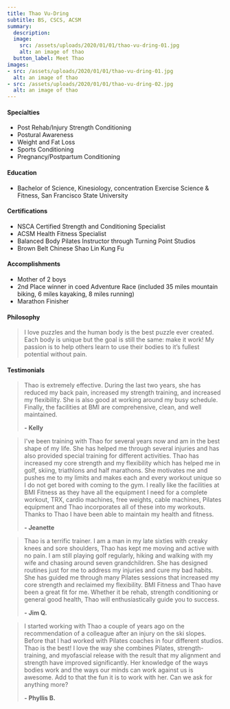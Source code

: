 ```yaml
---
title: Thao Vu-Dring
subtitle: BS, CSCS, ACSM
summary:
  description:
  image:
    src: /assets/uploads/2020/01/01/thao-vu-dring-01.jpg 
    alt: an image of thao 
  button_label: Meet Thao
images:
- src: /assets/uploads/2020/01/01/thao-vu-dring-01.jpg 
  alt: an image of thao 
- src: /assets/uploads/2020/01/01/thao-vu-dring-02.jpg 
  alt: an image of thao 
---
```


#### Specialties

- Post Rehab/Injury Strength Conditioning
- Postural Awareness
- Weight and Fat Loss
- Sports Conditioning
- Pregnancy/Postpartum Conditioning

#### Education

- Bachelor of Science, Kinesiology, concentration Exercise Science & Fitness, San Francisco State University

#### Certifications

- NSCA Certified Strength and Conditioning Specialist
- ACSM Health Fitness Specialist
- Balanced Body Pilates Instructor through Turning Point Studios
- Brown Belt Chinese Shao Lin Kung Fu

#### Accomplishments

- Mother of 2 boys
- 2nd Place winner in coed Adventure Race (included 35 miles mountain biking, 6 miles kayaking, 8 miles running)
- Marathon Finisher

#### Philosophy

> I love puzzles and the human body is the best puzzle ever created. Each body is unique but the goal is still the same: make it work! My passion is to help others learn to use their bodies to it’s fullest potential without pain.

#### Testimonials

> Thao is extremely effective. During the last two years, she has reduced my back pain, increased my strength training, and increased my flexibility. She is also good at working around my busy schedule. Finally, the facilities at BMI are comprehensive, clean, and well maintained.
>
> **- Kelly**

> I've been training with Thao for several years now and am in the best shape of my life. She has helped me through several injuries and has also provided special training for different activities. Thao has increased my core strength and my flexibility which has helped me in golf, skiing, triathlons and half marathons. She motivates me and pushes me to my limits and makes each and every workout unique so I do not get bored with coming to the gym. I really like the facilities at BMI Fitness as they have all the equipment I need for a complete workout, TRX, cardio machines, free weights, cable machines, Pilates equipment and Thao incorporates all of these into my workouts. Thanks to Thao I have been able to maintain my health and fitness.
>
> **- Jeanette**

> Thao is a terrific trainer.  I am a man in my late sixties with creaky knees and sore shoulders, Thao has kept me moving and active with no pain.  I am still playing golf regularly, hiking and walking with my wife and chasing around seven grandchildren.  She has designed routines just for me to address my injuries and cure my bad habits.  She has guided me through many Pilates sessions that increased my core strength and reclaimed my flexibility.  BMI Fitness and Thao have been a great fit for me.  Whether it be rehab, strength conditioning or general good health, Thao will enthusiastically guide you to success.
>
> **- Jim Q.**

> I started working with Thao a couple of years ago on the recommendation of a colleague after an injury on the ski slopes. Before that I had worked with Pilates coaches in four different studios. Thao is the best! I love the way she combines Pilates, strength-training, and myofascial release with the result that my alignment and strength have improved significantly. Her knowledge of the ways bodies work and the ways our minds can work against us is awesome. Add to that the fun it is to work with her. Can we ask for anything more?
>
> **- Phyllis B.**
